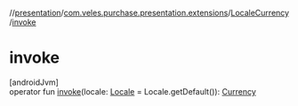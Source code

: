//[presentation](../../../index.md)/[com.veles.purchase.presentation.extensions](../index.md)/[LocaleCurrency](index.md)/[invoke](invoke.md)

# invoke

[androidJvm]\
operator fun [invoke](invoke.md)(locale: [Locale](https://developer.android.com/reference/kotlin/java/util/Locale.html) = Locale.getDefault()): [Currency](https://developer.android.com/reference/kotlin/java/util/Currency.html)
